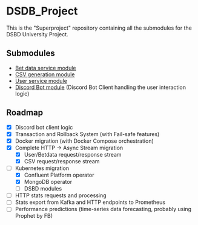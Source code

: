 # DSDB_Project
This is the "Superproject" repository containing all the submodules for the DSBD University Project.

## Submodules
- [Bet data service module](https://github.com/claudi47/DSBD_BetDataService/tree/test)
- [CSV generation module](https://github.com/lauralex/DSBD_csv_gen/tree/test)
- [User service module](https://github.com/lauralex/DSBD_UserService)
- [Discord Bot module](https://github.com/claudi47/DSBD_Bot/tree/test) (Discord Bot Client handling the user interaction logic)


## Roadmap
- [x] Discord bot client logic
- [x] Transaction and Rollback System (with Fail-safe features)
- [x] Docker migration (with Docker Compose orchestration)
- [x] Complete HTTP -> Async Stream migration
  - [x] User/Betdata request/response stream
  - [x] CSV request/response stream
- [ ] Kubernetes migration
  - [x] Confluent Platform operator
  - [x] MongoDB operator
  - [ ] DSBD modules
- [ ] HTTP stats requests and processing
- [ ] Stats export from Kafka and HTTP endpoints to Prometheus
- [ ] Performance predictions (time-series data forecasting, probably using Prophet by FB)
